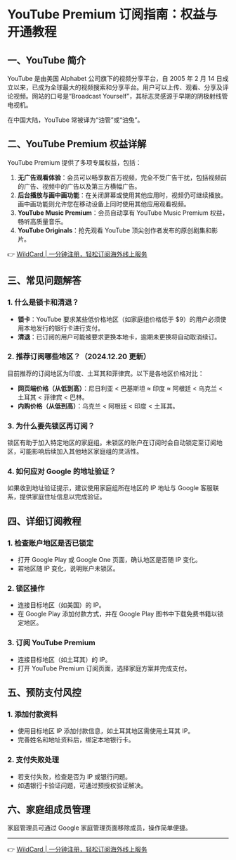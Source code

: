 # YouTube Premium 订阅指南：权益与开通教程

## 一、YouTube 简介

YouTube 是由美国 Alphabet 公司旗下的视频分享平台，自 2005 年 2 月 14 日成立以来，已成为全球最大的视频搜索和分享平台。用户可以上传、观看、分享及评论视频。网站的口号是“Broadcast Yourself”，其标志灵感源于早期的阴极射线管电视机。

在中国大陆，YouTube 常被译为“油管”或“油兔”。

## 二、YouTube Premium 权益详解

YouTube Premium 提供了多项专属权益，包括：

1. **无广告观看体验**：会员可以畅享数百万视频，完全不受广告干扰，包括视频前的广告、视频中的广告以及第三方横幅广告。
2. **后台播放与画中画功能**：在关闭屏幕或使用其他应用时，视频仍可继续播放。画中画功能则允许您在移动设备上同时使用其他应用观看视频。
3. **YouTube Music Premium**：会员自动享有 YouTube Music Premium 权益，畅听高质量音乐。
4. **YouTube Originals**：抢先观看 YouTube 顶尖创作者发布的原创剧集和影片。

👉 [WildCard | 一分钟注册，轻松订阅海外线上服务](https://bbtdd.com/WildCard)

## 三、常见问题解答

### 1. 什么是锁卡和清退？
- **锁卡**：YouTube 要求某些低价格地区（如家庭组价格低于 $9）的用户必须使用本地发行的银行卡进行支付。
- **清退**：已订阅的用户可能被要求更换本地卡，逾期未更换将自动取消续订。

### 2. 推荐订阅哪些地区？（2024.12.20 更新）
目前推荐的订阅地区为印度、土耳其和菲律宾。以下是各地区价格对比：
- **网页端价格（从低到高）**：尼日利亚 < 巴基斯坦 ≈ 印度 ≈ 阿根廷 < 乌克兰 < 土耳其 < 菲律宾 < 巴林。
- **内购价格（从低到高）**：乌克兰 < 阿根廷 < 印度 < 土耳其。

### 3. 为什么要先锁区再订阅？
锁区有助于加入特定地区的家庭组。未锁区的账户在订阅时会自动锁定至订阅地区，可能影响后续加入其他地区家庭组的灵活性。

### 4. 如何应对 Google 的地址验证？
如果收到地址验证提示，建议使用家庭组所在地区的 IP 地址与 Google 客服联系，提供家庭住址信息以完成验证。

## 四、详细订阅教程

### 1. 检查账户地区是否已锁定
- 打开 Google Play 或 Google One 页面，确认地区是否随 IP 变化。
- 若地区随 IP 变化，说明账户未锁区。

### 2. 锁区操作
- 连接目标地区（如美国）的 IP。
- 在 Google Play 添加付款方式，并在 Google Play 图书中下载免费书籍以锁定地区。

### 3. 订阅 YouTube Premium
- 连接目标地区（如土耳其）的 IP。
- 打开 YouTube Premium 订阅页面，选择家庭方案并完成支付。

## 五、预防支付风控

### 1. 添加付款资料
- 使用目标地区 IP 添加付款信息，如土耳其地区需使用土耳其 IP。
- 完善姓名和地址资料后，绑定本地银行卡。

### 2. 支付失败处理
- 若支付失败，检查是否为 IP 或银行问题。
- 如遇银行卡验证问题，可通过预授权验证解决。

## 六、家庭组成员管理

家庭管理员可通过 Google 家庭管理页面移除成员，操作简单便捷。

---

👉 [WildCard | 一分钟注册，轻松订阅海外线上服务](https://bbtdd.com/WildCard)